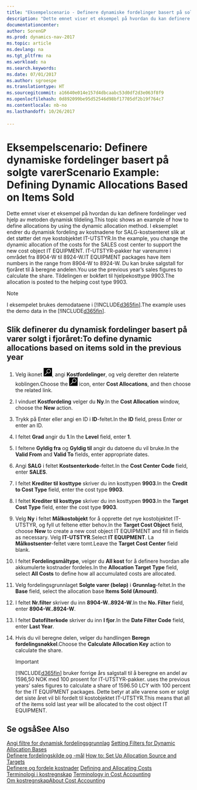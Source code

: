 ```yaml
---
title: "Eksempelscenario - Definere dynamiske fordelinger basert på solgte varer"
description: "Dette emnet viser et eksempel på hvordan du kan definere fordelinger ved hjelp av metoden dynamisk tildeling. I eksemplet endrer du dynamisk fordeling av kostnadene for SALG-kostsenteret slik at det støtter det nye kostobjektet IT-UTSTYR. IT-UTSTYR-pakker har varenumre i området fra 8904-W til 8924-W. Du kan bruke salgstall for fjoråret til å beregne andelen. Tildelingen er bokført til hjelpekosttype 9903."
documentationcenter: 
author: SorenGP
ms.prod: dynamics-nav-2017
ms.topic: article
ms.devlang: na
ms.tgt_pltfrm: na
ms.workload: na
ms.search.keywords: 
ms.date: 07/01/2017
ms.author: sgroespe
ms.translationtype: HT
ms.sourcegitcommit: a16640e014e157d4dbcaabc53d0df2d3e063f8f9
ms.openlocfilehash: 0d892099be95d52546d98bf17705df2b19f764c7
ms.contentlocale: nb-no
ms.lasthandoff: 10/26/2017

---
```

# <a name="scenario-example-defining-dynamic-allocations-based-on-items-sold"></a><span data-ttu-id="1908e-107">Eksempelscenario: Definere dynamiske fordelinger basert på solgte varer</span><span class="sxs-lookup"><span data-stu-id="1908e-107">Scenario Example: Defining Dynamic Allocations Based on Items Sold</span></span>
<span data-ttu-id="1908e-108">Dette emnet viser et eksempel på hvordan du kan definere fordelinger ved hjelp av metoden dynamisk tildeling.</span><span class="sxs-lookup"><span data-stu-id="1908e-108">This topic shows an example of how to define allocations by using the dynamic allocation method.</span></span> <span data-ttu-id="1908e-109">I eksemplet endrer du dynamisk fordeling av kostnadene for SALG-kostsenteret slik at det støtter det nye kostobjektet IT-UTSTYR.</span><span class="sxs-lookup"><span data-stu-id="1908e-109">In the example, you change the dynamic allocation of the costs for the SALES cost center to support the new cost object IT EQUIPMENT.</span></span> <span data-ttu-id="1908e-110">IT-UTSTYR-pakker har varenumre i området fra 8904-W til 8924-W.</span><span class="sxs-lookup"><span data-stu-id="1908e-110">IT EQUIPMENT packages have item numbers in the range from 8904-W to 8924-W.</span></span> <span data-ttu-id="1908e-111">Du kan bruke salgstall for fjoråret til å beregne andelen.</span><span class="sxs-lookup"><span data-stu-id="1908e-111">You use the previous year’s sales figures to calculate the share.</span></span> <span data-ttu-id="1908e-112">Tildelingen er bokført til hjelpekosttype 9903.</span><span class="sxs-lookup"><span data-stu-id="1908e-112">The allocation is posted to the helping cost type 9903.</span></span>  

> [!NOTE]  
>  <span data-ttu-id="1908e-113">I eksempelet brukes demodataene i [!INCLUDE[d365fin](includes/d365fin_md.md)].</span><span class="sxs-lookup"><span data-stu-id="1908e-113">The example uses the demo data in the [!INCLUDE[d365fin](includes/d365fin_md.md)].</span></span>  

## <a name="to-define-dynamic-allocations-based-on-items-sold-in-the-previous-year"></a><span data-ttu-id="1908e-114">Slik definerer du dynamisk fordelinger basert på varer solgt i fjoråret:</span><span class="sxs-lookup"><span data-stu-id="1908e-114">To define dynamic allocations based on items sold in the previous year</span></span>  

1.  <span data-ttu-id="1908e-115">Velg ikonet ![Søk etter side eller rapport](media/ui-search/search_small.png "Søk etter side eller rapport"), angi **Kostfordelinger**, og velg deretter den relaterte koblingen.</span><span class="sxs-lookup"><span data-stu-id="1908e-115">Choose the ![Search for Page or Report](media/ui-search/search_small.png "Search for Page or Report icon") icon, enter **Cost Allocations**, and then choose the related link.</span></span>  
2.  <span data-ttu-id="1908e-116">I vinduet **Kostfordeling** velger du **Ny**.</span><span class="sxs-lookup"><span data-stu-id="1908e-116">In the **Cost Allocation** window, choose the **New** action.</span></span>  
3.  <span data-ttu-id="1908e-117">Trykk på Enter eller angi en ID i **ID**-feltet.</span><span class="sxs-lookup"><span data-stu-id="1908e-117">In the **ID** field, press Enter or enter an ID.</span></span>  
4.  <span data-ttu-id="1908e-118">I feltet **Grad** angir du **1**.</span><span class="sxs-lookup"><span data-stu-id="1908e-118">In the **Level** field, enter **1**.</span></span>  
5.  <span data-ttu-id="1908e-119">I feltene **Gyldig fra** og **Gyldig til** angir du datoene du vil bruke.</span><span class="sxs-lookup"><span data-stu-id="1908e-119">In the **Valid From** and **Valid To** fields, enter appropriate dates.</span></span>  
6.  <span data-ttu-id="1908e-120">Angi **SALG** i feltet **Kostsenterkode**-feltet.</span><span class="sxs-lookup"><span data-stu-id="1908e-120">In the **Cost Center Code** field, enter **SALES**.</span></span>  
7.  <span data-ttu-id="1908e-121">I feltet **Krediter til kosttype** skriver du inn kosttypen **9903**.</span><span class="sxs-lookup"><span data-stu-id="1908e-121">In the **Credit to Cost Type** field, enter the cost type **9903**.</span></span>  
8.  <span data-ttu-id="1908e-122">I feltet **Krediter til kosttype** skriver du inn kosttypen **9903**.</span><span class="sxs-lookup"><span data-stu-id="1908e-122">In the **Target Cost Type** field, enter the cost type **9903**.</span></span>  
9. <span data-ttu-id="1908e-123">Velg **Ny** i feltet **Målkostobjekt** for å opprette det nye kostobjektet IT-UTSTYR, og fyll ut feltene etter behov.</span><span class="sxs-lookup"><span data-stu-id="1908e-123">In the **Target Cost Object** field, choose **New** to create a new cost object IT EQUIPMENT and fill in fields as necessary.</span></span> <span data-ttu-id="1908e-124">Velg **IT-UTSTYR**.</span><span class="sxs-lookup"><span data-stu-id="1908e-124">Select **IT EQUIPMENT**.</span></span> <span data-ttu-id="1908e-125">La **Målkostsenter**-feltet være tomt.</span><span class="sxs-lookup"><span data-stu-id="1908e-125">Leave the **Target Cost Center** field blank.</span></span>  
10. <span data-ttu-id="1908e-126">I feltet **Fordelingsmåltype**, velger du **All kost** for å definere hvordan alle akkumulerte kostnader fordeles.</span><span class="sxs-lookup"><span data-stu-id="1908e-126">In the **Allocation Target Type** field, select **All Costs** to define how all accumulated costs are allocated.</span></span>  
11. <span data-ttu-id="1908e-127">Velg fordelingsgrunnlaget **Solgte varer (beløp)** i **Grunnlag**-feltet.</span><span class="sxs-lookup"><span data-stu-id="1908e-127">In the **Base** field, select the allocation base **Items Sold (Amount)**.</span></span>  
12. <span data-ttu-id="1908e-128">I feltet **Nr.filter** skriver du inn **8904-W..8924-W**.</span><span class="sxs-lookup"><span data-stu-id="1908e-128">In the **No. Filter** field, enter **8904-W..8924-W**.</span></span>  
13. <span data-ttu-id="1908e-129">I feltet **Datofilterkode** skriver du inn **I fjor**.</span><span class="sxs-lookup"><span data-stu-id="1908e-129">In the **Date Filter Code** field, enter **Last Year**.</span></span>  
14. <span data-ttu-id="1908e-130">Hvis du vil beregne delen, velger du handlingen **Beregn fordelingsnøkkel**.</span><span class="sxs-lookup"><span data-stu-id="1908e-130">Choose the **Calculate Allocation Key** action to calculate the share.</span></span>  

    > [!IMPORTANT]  
    >  [!INCLUDE[d365fin](includes/d365fin_md.md)]<span data-ttu-id="1908e-131"> bruker forrige års salgstall til å beregne en andel av 1596,50 NOK med 100 prosent for IT-UTSTYR-pakker.</span><span class="sxs-lookup"><span data-stu-id="1908e-131"> uses the previous years’ sales figures to calculate a share of 1596.50 LCY with 100 percent for the IT EQUIPMENT packages.</span></span> <span data-ttu-id="1908e-132">Dette betyr at alle varene som er solgt det siste året vil bli fordelt til kostobjektet IT-UTSTYR.</span><span class="sxs-lookup"><span data-stu-id="1908e-132">This means that all of the items sold last year will be allocated to the cost object IT EQUIPMENT.</span></span>  

## <a name="see-also"></a><span data-ttu-id="1908e-133">Se også</span><span class="sxs-lookup"><span data-stu-id="1908e-133">See Also</span></span>  
 <span data-ttu-id="1908e-134">[Angi filtre for dynamisk fordelingsgrunnlag](finance-setting-filters-for-dynamic-allocation-bases.md) </span><span class="sxs-lookup"><span data-stu-id="1908e-134">[Setting Filters for Dynamic Allocation Bases](finance-setting-filters-for-dynamic-allocation-bases.md) </span></span>  
 <span data-ttu-id="1908e-135">[Definere fordelingskilde og -mål](finance-how-to-set-up-allocation-source-and-targets.md) </span><span class="sxs-lookup"><span data-stu-id="1908e-135">[How to: Set Up Allocation Source and Targets](finance-how-to-set-up-allocation-source-and-targets.md) </span></span>  
 <span data-ttu-id="1908e-136">[Definere og fordele kostnader](finance-define-and-allocate-costs.md) </span><span class="sxs-lookup"><span data-stu-id="1908e-136">[Defining and Allocating Costs](finance-define-and-allocate-costs.md) </span></span>  
 <span data-ttu-id="1908e-137">[Terminologi i kostregnskap](finance-terminology-in-cost-accounting.md) </span><span class="sxs-lookup"><span data-stu-id="1908e-137">[Terminology in Cost Accounting](finance-terminology-in-cost-accounting.md) </span></span>  
 [<span data-ttu-id="1908e-138">Om kostregnskap</span><span class="sxs-lookup"><span data-stu-id="1908e-138">About Cost Accounting</span></span>](finance-about-cost-accounting.md)


